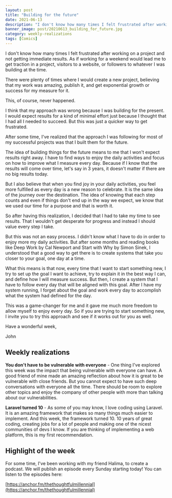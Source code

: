 ```yaml
---
layout: post
title: "Building for the future"
date: 2021-06-13
description: "I don't know how many times I felt frustrated after working on a project and not getting immediate results. As if working for a wee..."
banner_image: post/20210613_building_for_future.jpg
category: weekly-realizations
tags: [Comics]
---
```


I don't know how many times I felt frustrated after working on a project and not getting immediate results. As if working for a weekend would lead me to get traction in a project, visitors to a website, or followers to whatever I was building at the time.

There were plenty of times where I would create a new project, believing that my work was amazing, publish it, and get exponential growth or success for my measure for it.

This, of course, never happened.

I think that my approach was wrong because I was building for the present. I would expect results for a kind of minimal effort just because I thought that I had all I needed to succeed. But this was just a quicker way to get frustrated.

After some time, I've realized that the approach I was following for most of my successful projects was that I built them for the future.

The idea of building things for the future means to me that I won't expect results right away. I have to find ways to enjoy the daily activities and focus on how to improve what I measure every day. Because if I know that the results will come over time, let's say in 3 years, it doesn't matter if there are no big results today.

But I also believe that when you find joy in your daily activities, you feel more fulfilled as every day is a new reason to celebrate. It is the same idea of the journey over the destination. The idea of knowing that each step counts and even if things don't end up in the way we expect, we know that we used our time for a purpose and that is worth it.

So after having this realization, I decided that I had to take my time to see results. That I wouldn't get desperate for progress and instead I should value every step I take.

But this was not an easy process. I didn't know what I have to do in order to enjoy more my daily activities. But after some months and reading books like Deep Work by Cal Newport and Start with Why by Simon Sinek, I understood that a good way to get there is to create systems that take you closer to your goal, one day at a time.

What this means is that now, every time that I want to start something new, I try to set up the goal I want to achieve, try to explain it in the best way I can, and define how I will measure success. But then, I create a system that I have to follow every day that will be aligned with this goal. After I have my system running, I forget about the goal and work every day to accomplish what the system had defined for the day.

This was a game-changer for me and it gave me much more freedom to allow myself to enjoy every day. So if you are trying to start something new, I invite you to try this approach and see if it works out for you as well.

Have a wonderful week,

John

## Weekly realizations

**You don't have to be vulnerable with everyone** - One thing I've explored this week was the impact that being vulnerable with everyone can have. A good friend of mine made an amazing reflection about how it is great to be vulnerable with close friends. But you cannot expect to have such deep conversations with everyone all the time. There should be room to explore other topics and enjoy the company of other people with more than talking about our vulnerabilities.

**Laravel turned 10** - As some of you may know, I love coding using Laravel. It is an amazing framework that makes so many things much easier to implement. And this week, the framework turned 10. 10 years of great coding, creating jobs for a lot of people and making one of the nicest communities of devs I know. If you are thinking of implementing a web platform, this is my first recommendation.

## Highlight of the week

For some time, I've been working with my friend Halima, to create a podcast. We will publish an episode every Sunday starting today! You can listen to the episodes here:

[https://anchor.fm/thethoughtfulmillennial](https://anchor.fm/thethoughtfulmillennial)
